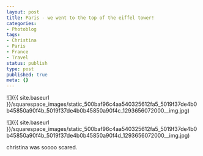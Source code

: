 ```yaml
---
layout: post
title: Paris - we went to the top of the eiffel tower!
categories:
- Photoblog
tags:
- Christina
- Paris
- France
- Travel
status: publish
type: post
published: true
meta: {}
---
```


![]({{ site.baseurl }}/squarespace_images/static_500baf96c4aa540325612fa5_5019f37de4b0b45850a90f4b_5019f37de4b0b45850a90f4c_1293656072000__img.jpg)
  

  
   
![]({{ site.baseurl }}/squarespace_images/static_500baf96c4aa540325612fa5_5019f37de4b0b45850a90f4b_5019f37de4b0b45850a90f4d_1293656072000__img.jpg)

christina was soooo scared.
